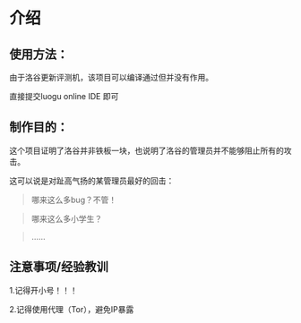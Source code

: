 # 介绍
## 使用方法：
由于洛谷更新评测机，该项目可以编译通过但并没有作用。

直接提交luogu online IDE 即可

## 制作目的：
这个项目证明了洛谷并非铁板一块，也说明了洛谷的管理员并不能够阻止所有的攻击。

这可以说是对趾高气扬的某管理员最好的回击：


>哪来这么多bug？不管！

>哪来这么多小学生？

>……

## 注意事项/经验教训
1.记得开小号！！！

2.记得使用代理（Tor），避免IP暴露

